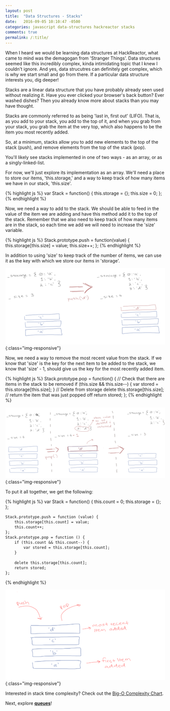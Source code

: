 ```yaml
---
layout: post
title:  "Data Structures - Stacks"
date:   2016-09-05 10:10:47 -0500
categories: javascript data-structures hackreactor stacks
comments: true
permalink: /:title/
---
```


When I heard we would be learning data structures at HackReactor, what came to mind was the demagogan from 'Stranger Things'. Data structures seemed like this incredibly complex, kinda intimidating topic that I knew I couldn't ignore. <!--excerpt-->And yes, data strucutres can definitely get complex, which is why we start small and go from there. If a particular data structure interests you, dig deeper! 

Stacks are a linear data structure that you have probably already seen used without realizing it. Have you ever clicked your browser's back button? Ever washed dishes? Then you already know more about stacks than you may have thought.  

Stacks are commonly referred to as being  'last in, first out' (LIFO). That is, as you add to your stack, you add to the top of it, and when you grab from your stack, you grab the item at the very top, which also happens to be the item you most recently added. 

So, at a minimum, stacks allow you to add new elements to the top of the stack (push), and remove elements from the top of the stack (pop).

You'll likely see stacks implemented in one of two ways - as an array, or as a singly-linked-list. 

For now, we'll just explore its implementation as an array. We'll need a place to store our items, 'this.storage,' and a way to keep track of how many items we have in our stack, 'this.size'. 

{% highlight js %}
    var Stack = function() {
        this.storage = {};
        this.size = 0;
    };
{% endhighlight %}


Now, we need a way to add to the stack. We should be able to feed in the value of the item we are adding and have this method add it to the top of the stack. Remember that we also need to keep track of how many items are in the stack, so each time we add we will need to increase the 'size' variable.

{% highlight js %}
    Stack.prototype.push = function(value) {
        this.storage[this.size] = value;
        this.size++;
    };
{% endhighlight %}

In addition to using  'size' to keep track of the number of items, we can use it as the key with which we store our items in  'storage'. 

![/downloads/push.png](/downloads/push.png){:class="img-responsive"}

Now, we need a way to remove the most recent value from the stack. If we know that 'size' is the key for the next item to be added to the stack, we know that 'size' - 1, should give us the key for the most recently added item. 

{% highlight js %}
    Stack.prototype.pop = function() {
        // Check that there are items in the stack to be removed
        if (this.size && this.size--) {
            var stored = this.storage[this.size];
        }
        // Delete from storage 
        delete this.storage[this.size];
        // return the item that was just popped off
        return stored;
    };
{% endhighlight %}

![/downloads/pop.png](/downloads/pop.png){:class="img-responsive"}

To put it all together, we get the following:

{% highlight js %}
    var Stack = function() {
        this.count = 0;
        this.storage = {};
    };

    Stack.prototype.push = function (value) {
        this.storage[this.count] = value;
        this.count++;
    };
    Stack.prototype.pop = function () {
        if (this.count && this.count--) {
            var stored = this.storage[this.count];
        }
  
        delete this.storage[this.count];
        return stored;
    };
{% endhighlight %}

![/downloads/stack.png](/downloads/stack.png){:class="img-responsive"}

Interested in stack time complexity? Check out the [Big-O Complexity Chart].

Next, explore **[queues]**!
 
[Big-O Complexity Chart]: http://bigocheatsheet.com/
[queues]: https://yctercero.github.io/data-structures-queues/